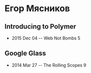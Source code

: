 # Егор Мясников

## Introducing to Polymer
- 2015 Dec 04 -- Web Not Bombs 5    
## Google Glass
- 2014 Mar 27 -- The Rolling Scopes 9    
